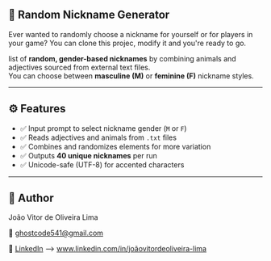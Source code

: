 ## 🥷  Random Nickname Generator

Ever wanted  to randomly choose a nickname for yourself or for players in your game?
You can clone this projec, modify it  and you're ready to go.

list of **random, gender-based nicknames** by combining animals and adjectives sourced from external text files.  
You can choose between **masculine (M)** or **feminine (F)** nickname styles.

---


## ⚙️ Features

- ✅ Input prompt to select nickname gender (`M` or `F`)
- ✅ Reads adjectives and animals from `.txt` files
- ✅ Combines and randomizes elements for more variation
- ✅ Outputs **40 unique nicknames** per run
- ✅ Unicode-safe (UTF-8) for accented characters

---

## 👤 Author

João Vitor de Oliveira Lima

📧 ghostcode541@gmail.com

🔗 [LinkedIn](www.linkedin.com/in/joãovitordeoliveira-lima) --> www.linkedin.com/in/joãovitordeoliveira-lima
